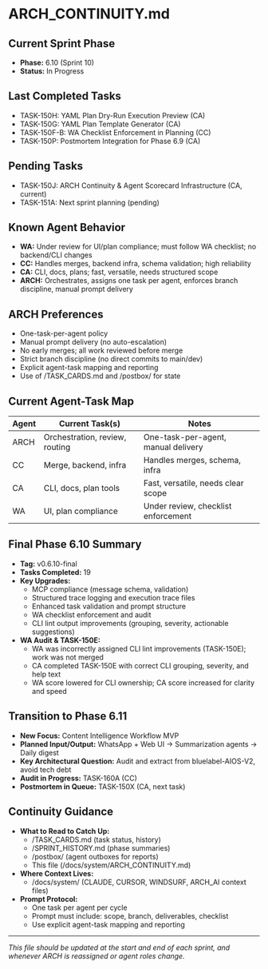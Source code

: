 # ARCH_CONTINUITY.md

## Current Sprint Phase
- **Phase:** 6.10 (Sprint 10)
- **Status:** In Progress

## Last Completed Tasks
- TASK-150H: YAML Plan Dry-Run Execution Preview (CA)
- TASK-150G: YAML Plan Template Generator (CA)
- TASK-150F-B: WA Checklist Enforcement in Planning (CC)
- TASK-150P: Postmortem Integration for Phase 6.9 (CA)

## Pending Tasks
- TASK-150J: ARCH Continuity & Agent Scorecard Infrastructure (CA, current)
- TASK-151A: Next sprint planning (pending)

## Known Agent Behavior
- **WA:** Under review for UI/plan compliance; must follow WA checklist; no backend/CLI changes
- **CC:** Handles merges, backend infra, schema validation; high reliability
- **CA:** CLI, docs, plans; fast, versatile, needs structured scope
- **ARCH:** Orchestrates, assigns one task per agent, enforces branch discipline, manual prompt delivery

## ARCH Preferences
- One-task-per-agent policy
- Manual prompt delivery (no auto-escalation)
- No early merges; all work reviewed before merge
- Strict branch discipline (no direct commits to main/dev)
- Explicit agent-task mapping and reporting
- Use of /TASK_CARDS.md and /postbox/ for state

## Current Agent-Task Map
| Agent | Current Task(s)                | Notes                                 |
|-------|--------------------------------|---------------------------------------|
| ARCH  | Orchestration, review, routing | One-task-per-agent, manual delivery   |
| CC    | Merge, backend, infra          | Handles merges, schema, infra         |
| CA    | CLI, docs, plan tools          | Fast, versatile, needs clear scope    |
| WA    | UI, plan compliance            | Under review, checklist enforcement   |

## Final Phase 6.10 Summary
- **Tag:** v0.6.10-final
- **Tasks Completed:** 19
- **Key Upgrades:**
  - MCP compliance (message schema, validation)
  - Structured trace logging and execution trace files
  - Enhanced task validation and prompt structure
  - WA checklist enforcement and audit
  - CLI lint output improvements (grouping, severity, actionable suggestions)
- **WA Audit & TASK-150E:**
  - WA was incorrectly assigned CLI lint improvements (TASK-150E); work was not merged
  - CA completed TASK-150E with correct CLI grouping, severity, and help text
  - WA score lowered for CLI ownership; CA score increased for clarity and speed

## Transition to Phase 6.11
- **New Focus:** Content Intelligence Workflow MVP
- **Planned Input/Output:** WhatsApp + Web UI → Summarization agents → Daily digest
- **Key Architectural Question:** Audit and extract from bluelabel-AIOS-V2, avoid tech debt
- **Audit in Progress:** TASK-160A (CC)
- **Postmortem in Queue:** TASK-150X (CA, next task)

## Continuity Guidance
- **What to Read to Catch Up:**
  - /TASK_CARDS.md (task status, history)
  - /SPRINT_HISTORY.md (phase summaries)
  - /postbox/ (agent outboxes for reports)
  - This file (/docs/system/ARCH_CONTINUITY.md)
- **Where Context Lives:**
  - /docs/system/ (CLAUDE, CURSOR, WINDSURF, ARCH_AI context files)
- **Prompt Protocol:**
  - One task per agent per cycle
  - Prompt must include: scope, branch, deliverables, checklist
  - Use explicit agent-task mapping and reporting

---

*This file should be updated at the start and end of each sprint, and whenever ARCH is reassigned or agent roles change.* 